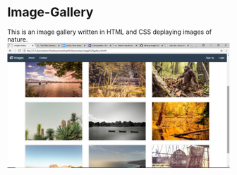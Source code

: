 # Image-Gallery
This is an image gallery written in HTML and CSS deplaying images of nature.
![Alt text](https://github.com/kemp3363/Image-Gallery/blob/master/image-gallery.png)
